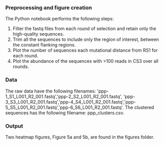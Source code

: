 ### Preprocessing and figure creation
The Python notebook performs the following steps:

1. Filter the fastq files from each round of selection and retain only the high-quality sequences.
2. Trim all the sequences to include only the region of interest, between the constant flanking regions.
3. Plot the number of sequences each mutational distance from RS1 for each round.
4. Plot the abundance of the sequences with >100 reads in CS3 over all rounds.

### Data
The raw data have the following filenames:
'ppp-1_S1_L001_R2_001.fastq','ppp-2_S2_L001_R2_001.fastq', 'ppp-3_S3_L001_R2_001.fastq','ppp-4_S4_L001_R2_001.fastq','ppp-5_S5_L001_R2_001.fastq','ppp-6_S6_L001_R2_001.fastq'. The clustered sequences has the following filename: ppp_clusters.csv.

### Output
Two heatmap figures, Figure 5a and 5b, are found in the figures folder.
